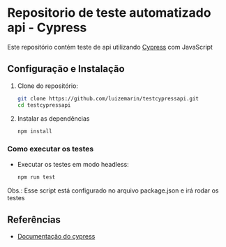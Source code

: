 # Repositorio de teste automatizado api - Cypress

Este repositório contém teste de api utilizando [Cypress](https://www.cypress.io/) com JavaScript

## Configuração e Instalação

1. Clone do repositório:
   ``` sh
   git clone https://github.com/luizemarin/testcypressapi.git
   cd testcypressapi
   ```

2. Instalar as dependências
     ```sh
     npm install
     ```

### Como executar os testes

- Executar os testes em modo headless:
  ```sh
  npm run test
  ```
Obs.: Esse script está configurado no arquivo package.json e irá rodar os testes

## Referências
- [Documentação do cypress](https://docs.cypress.io/app/get-started/why-cypress)
